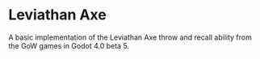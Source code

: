 # Leviathan Axe

A basic implementation of the Leviathan Axe throw and recall ability from the GoW games in Godot 4.0 beta 5. 
